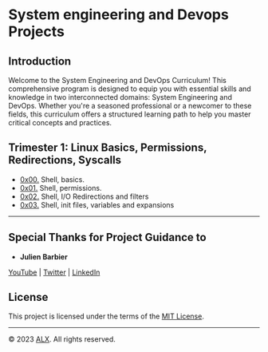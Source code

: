 # System engineering and Devops Projects

## Introduction

Welcome to the System Engineering and DevOps Curriculum! This comprehensive program is designed to equip you with essential skills and knowledge in two interconnected domains: System Engineering and DevOps. Whether you're a seasoned professional or a newcomer to these fields, this curriculum offers a structured learning path to help you master critical concepts and practices.

## Trimester 1: Linux Basics, Permissions, Redirections, Syscalls

 - [0x00.](0x00-shell_basics) Shell, basics.
 - [0x01.](0x01-shell_permissions) Shell, permissions.
 - [0x02.](0x02-shell_redirections) Shell, I/O Redirections and filters
 - [0x03.](0x03-shell_variables_expansions) Shell, init files, variables and expansions

---

## Special Thanks for Project Guidance to 

- **Julien Barbier**

[YouTube](https://www.youtube.com/@0xJulien) | [Twitter](https://twitter.com/julienbarbier42) | [LinkedIn](https://www.linkedin.com/in/julienbarbier/)

## License

This project is licensed under the terms of the [MIT License](https://www.alxafrica.com/terms-conditions-portal/).

---

© 2023 [ALX](https://www.alxafrica.com/). All rights reserved.
